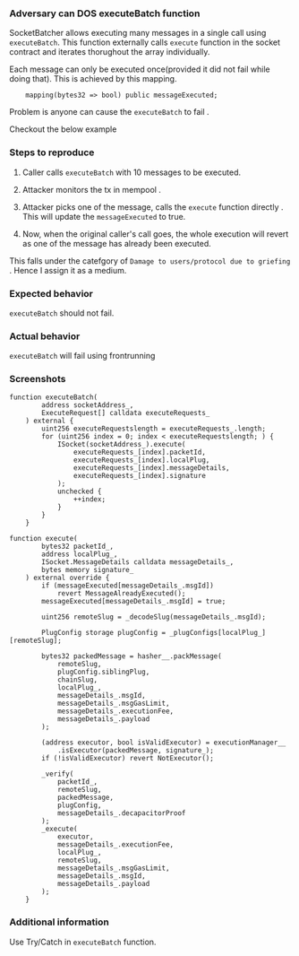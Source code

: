### Adversary can DOS executeBatch function

SocketBatcher allows executing many messages in a single call using `executeBatch`. This function externally calls `execute` function in the socket contract and iterates thorughout the array individually.

Each message can only be executed once(provided it did not fail while doing that). This is achieved by this mapping.

```solidity
    mapping(bytes32 => bool) public messageExecuted;
```

Problem is anyone can cause the `executeBatch` to fail .

Checkout the below example

### Steps to reproduce

1. Caller calls `executeBatch` with 10 messages to be executed.

2. Attacker monitors the tx in mempool .

3. Attacker picks one of the message, calls the `execute` function directly . This will update the `messageExecuted` to true.

4. Now, when the original caller's call goes, the whole execution will revert as one of the message has already been executed. 

This falls under the catefgory of `Damage to users/protocol due to griefing` . Hence I assign it as a medium.

### Expected behavior

`executeBatch` should not fail.
### Actual behavior

`executeBatch` will fail using frontrunning
### Screenshots

```solidity
function executeBatch(
        address socketAddress_,
        ExecuteRequest[] calldata executeRequests_
    ) external {
        uint256 executeRequestslength = executeRequests_.length;
        for (uint256 index = 0; index < executeRequestslength; ) {
            ISocket(socketAddress_).execute(
                executeRequests_[index].packetId,
                executeRequests_[index].localPlug,
                executeRequests_[index].messageDetails,
                executeRequests_[index].signature
            );
            unchecked {
                ++index;
            }
        }
    }

```

```solidity
function execute(
        bytes32 packetId_,
        address localPlug_,
        ISocket.MessageDetails calldata messageDetails_,
        bytes memory signature_
    ) external override {
        if (messageExecuted[messageDetails_.msgId])
            revert MessageAlreadyExecuted();
        messageExecuted[messageDetails_.msgId] = true;

        uint256 remoteSlug = _decodeSlug(messageDetails_.msgId);

        PlugConfig storage plugConfig = _plugConfigs[localPlug_][remoteSlug];

        bytes32 packedMessage = hasher__.packMessage(
            remoteSlug,
            plugConfig.siblingPlug,
            chainSlug,
            localPlug_,
            messageDetails_.msgId,
            messageDetails_.msgGasLimit,
            messageDetails_.executionFee,
            messageDetails_.payload
        );

        (address executor, bool isValidExecutor) = executionManager__
            .isExecutor(packedMessage, signature_);
        if (!isValidExecutor) revert NotExecutor();

        _verify(
            packetId_,
            remoteSlug,
            packedMessage,
            plugConfig,
            messageDetails_.decapacitorProof
        );
        _execute(
            executor,
            messageDetails_.executionFee,
            localPlug_,
            remoteSlug,
            messageDetails_.msgGasLimit,
            messageDetails_.msgId,
            messageDetails_.payload
        );
    }
```
### Additional information

Use Try/Catch in `executeBatch` function.
